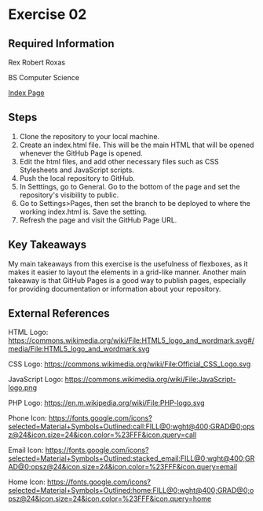 # Exercise 02

## Required Information

Rex Robert Roxas

BS Computer Science

[Index Page](https://cmsc100-1s2526-ef2l.github.io/exercise-02-RexRobertRoxas/)

## Steps
1. Clone the repository to your local machine.
2. Create an index.html file. This will be the main HTML that will be opened whenever the GitHub Page is opened.
3. Edit the html files, and add other necessary files such as CSS Stylesheets and JavaScript scripts.
4. Push the local repository to GitHub.
5. In Setttings, go to General. Go to the bottom of the page and set the repository's visibility to public.
6. Go to Settings>Pages, then set the branch to be deployed to where the working index.html is. Save the setting.
7. Refresh the page and visit the GitHub Page URL.

## Key Takeaways
My main takeaways from this exercise is the usefulness of flexboxes, as it makes it easier to layout the elements in a grid-like manner. Another main takeaway is that GitHub Pages is a good way to publish pages, especially for providing documentation or information about your repository.

## External References
HTML Logo: https://commons.wikimedia.org/wiki/File:HTML5_logo_and_wordmark.svg#/media/File:HTML5_logo_and_wordmark.svg

CSS Logo: https://commons.wikimedia.org/wiki/File:Official_CSS_Logo.svg

JavaScript Logo: https://commons.wikimedia.org/wiki/File:JavaScript-logo.png

PHP Logo: https://en.m.wikipedia.org/wiki/File:PHP-logo.svg

Phone Icon: https://fonts.google.com/icons?selected=Material+Symbols+Outlined:call:FILL@0;wght@400;GRAD@0;opsz@24&icon.size=24&icon.color=%23FFF&icon.query=call

Email Icon: https://fonts.google.com/icons?selected=Material+Symbols+Outlined:stacked_email:FILL@0;wght@400;GRAD@0;opsz@24&icon.size=24&icon.color=%23FFF&icon.query=email

Home Icon: https://fonts.google.com/icons?selected=Material+Symbols+Outlined:home:FILL@0;wght@400;GRAD@0;opsz@24&icon.size=24&icon.color=%23FFF&icon.query=home
